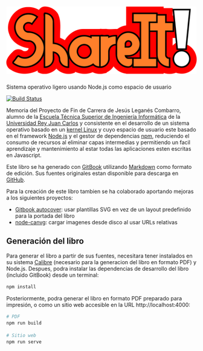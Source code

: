 [![NodeOS](img/logo.svg)](http://node-os.com/)
========
Sistema operativo ligero usando Node.js como espacio de usuario

[![Build Status](https://www.gitbook.com/button/status/book/piranna/pfc)](https://www.gitbook.com/book/piranna/pfc/activity)

Memoria del Proyecto de Fin de Carrera de Jesús Leganés Combarro, alumno de la
[Escuela Técnica Superior de Ingeniería Informática](http://www.etsii.urjc.es/)
de la [Universidad Rey Juan Carlos](http://www.urjc.es/) y consistente en el
desarrollo de un sistema operativo basado en un
[kernel Linux](http://es.wikipedia.org/wiki/N%C3%BAcleo_Linux) y cuyo espacio de
usuario este basado en el framework [Node.js](https://nodejs.org/) y el gestor
de dependencias [npm](https://www.npmjs.org/), reduciendo el consumo de recursos
al eliminar capas intermedias y permitiendo un facil aprendizaje y mantenimiento
al estar todas las aplicaciones esten escritas en Javascript.

Este libro se ha generado con [GitBook](https://www.gitbook.com) utilizando
[Markdown](http://daringfireball.net/projects/markdown/) como formato de
edición. Sus fuentes originales estan disponible para descarga en
[GitHub](https://github.com/piranna/pfc).

Para la creación de este libro tambien se ha colaborado aportando mejoras a los
siguientes proyectos:

* [Gitbook autocover](https://github.com/GitbookIO/plugin-autocover): usar
  plantillas SVG en vez de un layout predefinido para la portada del libro
* [node-canvg](https://github.com/yetzt/node-canvg): cargar imagenes desde disco
  al usar URLs relativas

Generación del libro
--------------------

Para generar el libro a partir de sus fuentes, necesitara tener instalados en su
sistema [Calibre](http://calibre-ebook.com/) (necesario para la generacion del
libro en formato PDF) y Node.js. Despues, podra instalar las dependencias de
desarrollo del libro (incluido GitBook) desde un terminal:

```bash
npm install
```

Posteriormente, podra generar el libro en formato PDF preparado para impresión,
o como un sitio web accesible en la URL http://localhost:4000:

```bash
# PDF
npm run build

# Sitio web
npm run serve
```
